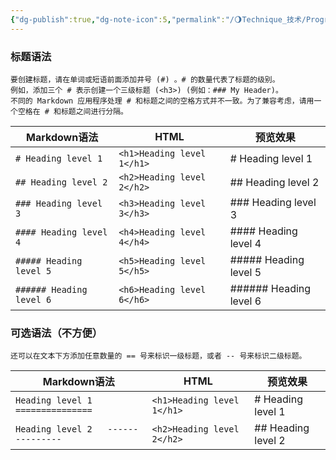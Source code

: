 ```yaml
---
{"dg-publish":true,"dg-note-icon":5,"permalink":"/🌖Technique_技术/Programming_编程/Markdown/Markdown_标题语法/","dgPassFrontmatter":true,"noteIcon":5,"created":"2024-08-25T18:58:52.949+08:00","updated":"2024-08-25T19:06:30.896+08:00"}
---
```


### 标题语法
~~~
要创建标题，请在单词或短语前面添加井号 (#) 。# 的数量代表了标题的级别。
例如，添加三个 # 表示创建一个三级标题 (<h3>) (例如：### My Header)。
不同的 Markdown 应用程序处理 # 和标题之间的空格方式并不一致。为了兼容考虑，请用一个空格在 # 和标题之间进行分隔。
~~~
|Markdown语法|HTML|预览效果|
|---|---|---|
|`# Heading level 1`|`<h1>Heading level 1</h1>`|# Heading level 1|
|`## Heading level 2`|`<h2>Heading level 2</h2>`|## Heading level 2|
|`### Heading level 3`|`<h3>Heading level 3</h3>`|### Heading level 3|
|`#### Heading level 4`|`<h4>Heading level 4</h4>`|#### Heading level 4|
|`##### Heading level 5`|`<h5>Heading level 5</h5>`|##### Heading level 5|
|`###### Heading level 6`|`<h6>Heading level 6</h6>`|###### Heading level 6|
### 可选语法（不方便）
~~~
还可以在文本下方添加任意数量的 == 号来标识一级标题，或者 -- 号来标识二级标题。
~~~
|Markdown语法|HTML|预览效果|
|---|---|---|
|`Heading level 1   ===============`|`<h1>Heading level 1</h1>`|# Heading level 1|
|`Heading level 2   ---------------`|`<h2>Heading level 2</h2>`|## Heading level 2|

